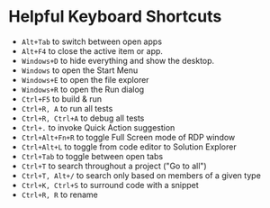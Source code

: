 # Helpful Keyboard Shortcuts
- `Alt+Tab` to switch between open apps
- `Alt+F4` to close the active item or app.
- `Windows+D` to hide everything and show the desktop.
- `Windows` to open the Start Menu
- `Windows+E` to open the file explorer
- `Windows+R` to open the Run dialog
- `Ctrl+F5` to build & run
- `Ctrl+R, A` to run all tests
- `Ctrl+R, Ctrl+A` to debug all tests
- `Ctrl+.` to invoke Quick Action suggestion 
- `Ctrl+Alt+Fn+R` to toggle Full Screen mode of RDP window
- `Ctrl+Alt+L` to toggle from code editor to Solution Explorer
- `Ctrl+Tab` to toggle between open tabs 
- `Ctrl+T` to search throughout a project ("Go to all")
- `Ctrl+T, Alt+/` to search only based on members of a given type
- `Ctrl+K, Ctrl+S` to surround code with a snippet
- `Ctrl+R, R` to rename